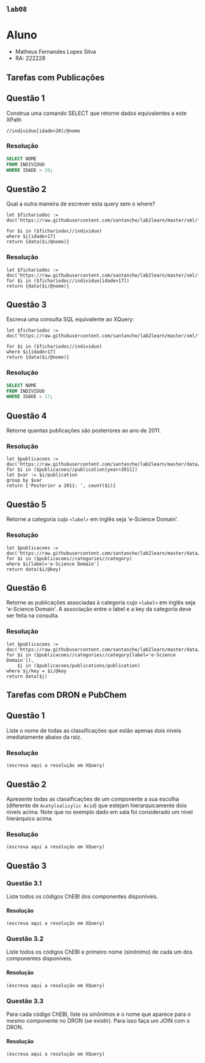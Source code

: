 ## `lab08`

# Aluno
* Matheus Fernandes Lopes Silva
* RA: 222228

## Tarefas com Publicações

## Questão 1
Construa uma comando SELECT que retorne dados equivalentes a este XPath
~~~xquery
//individuo[idade>20]/@nome
~~~

### Resolução
~~~SQL
SELECT NOME
FROM INDIVIDUO
WHERE IDADE > 20;
~~~

## Questão 2
Qual a outra maneira de escrever esta query sem o where?

~~~xquery
let $fichariodoc := doc('https://raw.githubusercontent.com/santanche/lab2learn/master/xml/fichario.xml')
 
for $i in ($fichariodoc//individuo)
where $i[idade>17]
return {data($i/@nome)}
~~~
### Resolução
~~~xquery
let $fichariodoc := doc('https://raw.githubusercontent.com/santanche/lab2learn/master/xml/fichario.xml')
for $i in ($fichariodoc//individuo[idade>17])
return {data($i/@nome)}
~~~

## Questão 3
Escreva uma consulta SQL equivalente ao XQuery:
~~~xquery
let $fichariodoc := doc('https://raw.githubusercontent.com/santanche/lab2learn/master/xml/fichario.xml')

for $i in ($fichariodoc//individuo)
where $i[idade>17]
return {data($i/@nome)}
~~~

### Resolução
~~~sql
SELECT NOME
FROM INDIVIDUO
WHERE IDADE > 17;
~~~

## Questão 4
Retorne quantas publicações são posteriores ao ano de 2011.

### Resolução
~~~xquery
let $publicacoes := doc('https://raw.githubusercontent.com/santanche/lab2learn/master/data/publications/publications.xml')
for $i in ($publicacoes//publication[year>2011])
let $var := $i/publication
group by $var
return {'Posterior a 2011: ', count($i)}
~~~

## Questão 5
Retorne a categoria cujo `<label>` em inglês seja 'e-Science Domain'.

### Resolução
~~~xquery
let $publicacoes := doc('https://raw.githubusercontent.com/santanche/lab2learn/master/data/publications/publications.xml')
for $i in ($publicacoes//categories//category)
where $i[label='e-Science Domain']
return data($i/@key)
~~~

## Questão 6
Retorne as publicações associadas à categoria cujo `<label>` em inglês seja 'e-Science Domain'. A associação entre o label e a key da categoria deve ser feita na consulta.

### Resolução
~~~xquery
let $publicacoes := doc('https://raw.githubusercontent.com/santanche/lab2learn/master/data/publications/publications.xml')
for $i in ($publicacoes//categories//category[label='e-Science Domain']),
    $j in ($publicacoes/publications/publication)
where $j/key = $i/@key
return data($j)
~~~

## Tarefas com DRON e PubChem

## Questão 1

Liste o nome de todas as classificações que estão apenas dois níveis imediatamente abaixo da raiz.

### Resolução
~~~xquery
(escreva aqui a resolução em XQuery)
~~~

## Questão 2

Apresente todas as classificações de um componente a sua escolha (diferente de `Acetylsalicylic Acid`) que estejam hierarquicamente dois níveis acima. Note que no exemplo dado em sala foi considerado um nível hierárquico acima.

### Resolução
~~~xquery
(escreva aqui a resolução em XQuery)
~~~

## Questão 3

### Questão 3.1

Liste todos os códigos ChEBI dos componentes disponíveis.

#### Resolução
~~~xquery
(escreva aqui a resolução em XQuery)
~~~

### Questão 3.2

Liste todos os códigos ChEBI e primeiro nome (sinônimo) de cada um dos componentes disponíveis.

#### Resolução
~~~xquery
(escreva aqui a resolução em XQuery)
~~~

### Questão 3.3

Para cada código ChEBI, liste os sinônimos e o nome que aparece para o mesmo componente no DRON (se existir). Para isso faça um JOIN com o DRON.

#### Resolução
~~~xquery
(escreva aqui a resolução em XQuery)
~~~
